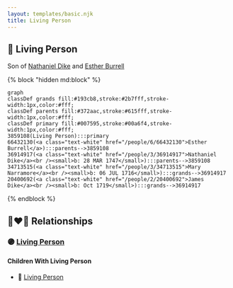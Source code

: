 ```yaml
---
layout: templates/basic.njk
title: Living Person
---
```

## 🔵 Living Person

Son of [Nathaniel Dike](/people/3/36914917) and [Esther Burrell](/people/6/66432130)

{% block "hidden md:block" %}
```mermaid
graph
classDef grands fill:#193cb8,stroke:#2b7fff,stroke-width:1px,color:#fff;
classDef parents fill:#372aac,stroke:#615fff,stroke-width:1px,color:#fff;
classDef primary fill:#007595,stroke:#00a6f4,stroke-width:1px,color:#fff;
3859108(Living Person):::primary
66432130(<a class="text-white" href="/people/6/66432130">Esther Burrell</a>):::parents-->3859108
36914917(<a class="text-white" href="/people/3/36914917">Nathaniel Dike</a><br /><small>b: 28 MAR 1747</small>):::parents-->3859108
34713515(<a class="text-white" href="/people/3/34713515">Mary Narramore</a><br /><small>b: 06 JUL 1716</small>):::grands-->36914917
20400692(<a class="text-white" href="/people/2/20400692">James Dike</a><br /><small>b: Oct 1719</small>):::grands-->36914917
```
{% endblock %}

## 👩‍❤️‍👨 Relationships

### 🟣 [Living Person](/people/4/42020904)

#### Children With Living Person
* 🔵 [Living Person](/people/9/99016950)